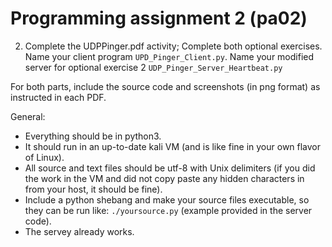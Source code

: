# Programming assignment 2 (pa02)

2. Complete the UDPPinger.pdf activity; 
Complete both optional exercises.
Name your client program `UPD_Pinger_Client.py`.
Name your modified server for optional exercise 2 `UDP_Pinger_Server_Heartbeat.py`

For both parts, include the source code and screenshots (in png format) as instructed in each PDF.

General:
* Everything should be in python3.
* It should run in an up-to-date kali VM (and is like fine in your own flavor of Linux).
* All source and text files should be utf-8 with Unix delimiters (if you did the work in the VM and did not copy paste any hidden characters in from your host, it should be fine).
* Include a python shebang and make your source files executable, 
so they can be run like: `./yoursource.py` (example provided in the server code).
* The servey already works.

